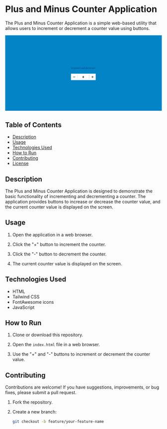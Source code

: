 # Plus and Minus Counter Application

The Plus and Minus Counter Application is a simple web-based utility that allows users to increment or decrement a counter value using buttons.

![Git-user Detective Preview](./assets/preview.png)

## Table of Contents

- [Description](#description)
- [Usage](#usage)
- [Technologies Used](#technologies-used)
- [How to Run](#how-to-run)
- [Contributing](#contributing)
- [License](#license)

## Description

The Plus and Minus Counter Application is designed to demonstrate the basic functionality of incrementing and decrementing a counter. The application provides buttons to increase or decrease the counter value, and the current counter value is displayed on the screen.

## Usage

1. Open the application in a web browser.

2. Click the "+" button to increment the counter.

3. Click the "-" button to decrement the counter.

4. The current counter value is displayed on the screen.

## Technologies Used

- HTML
- Tailwind CSS
- FontAwesome icons
- JavaScript

## How to Run

1. Clone or download this repository.

2. Open the `index.html` file in a web browser.

3. Use the "+" and "-" buttons to increment or decrement the counter value.

## Contributing

Contributions are welcome! If you have suggestions, improvements, or bug fixes, please submit a pull request.

1. Fork the repository.

2. Create a new branch:

   ```bash
   git checkout -b feature/your-feature-name
